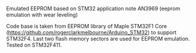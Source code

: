 Emulated EEPROM based on STM32 application note AN3969 (eeprom emulation with wear leveling)

Code base is taken from EEPROM library of Maple STM32F1 Core (https://github.com/rogerclarkmelbourne/Arduino_STM32) to support STM32F4. Last two flash memory sectors are used for EEPROM emulation.  
Tested on STM32F411.